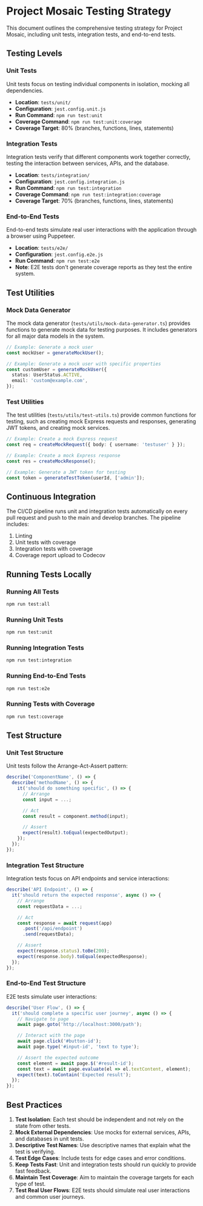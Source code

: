 # Project Mosaic Testing Strategy

This document outlines the comprehensive testing strategy for Project Mosaic, including unit tests, integration tests, and end-to-end tests.

## Testing Levels

### Unit Tests

Unit tests focus on testing individual components in isolation, mocking all dependencies.

- **Location**: `tests/unit/`
- **Configuration**: `jest.config.unit.js`
- **Run Command**: `npm run test:unit`
- **Coverage Command**: `npm run test:unit:coverage`
- **Coverage Target**: 80% (branches, functions, lines, statements)

### Integration Tests

Integration tests verify that different components work together correctly, testing the interaction between services, APIs, and the database.

- **Location**: `tests/integration/`
- **Configuration**: `jest.config.integration.js`
- **Run Command**: `npm run test:integration`
- **Coverage Command**: `npm run test:integration:coverage`
- **Coverage Target**: 70% (branches, functions, lines, statements)

### End-to-End Tests

End-to-end tests simulate real user interactions with the application through a browser using Puppeteer.

- **Location**: `tests/e2e/`
- **Configuration**: `jest.config.e2e.js`
- **Run Command**: `npm run test:e2e`
- **Note**: E2E tests don't generate coverage reports as they test the entire system.

## Test Utilities

### Mock Data Generator

The mock data generator (`tests/utils/mock-data-generator.ts`) provides functions to generate mock data for testing purposes. It includes generators for all major data models in the system.

```typescript
// Example: Generate a mock user
const mockUser = generateMockUser();

// Example: Generate a mock user with specific properties
const customUser = generateMockUser({
  status: UserStatus.ACTIVE,
  email: 'custom@example.com',
});
```

### Test Utilities

The test utilities (`tests/utils/test-utils.ts`) provide common functions for testing, such as creating mock Express requests and responses, generating JWT tokens, and creating mock services.

```typescript
// Example: Create a mock Express request
const req = createMockRequest({ body: { username: 'testuser' } });

// Example: Create a mock Express response
const res = createMockResponse();

// Example: Generate a JWT token for testing
const token = generateTestToken(userId, ['admin']);
```

## Continuous Integration

The CI/CD pipeline runs unit and integration tests automatically on every pull request and push to the main and develop branches. The pipeline includes:

1. Linting
2. Unit tests with coverage
3. Integration tests with coverage
4. Coverage report upload to Codecov

## Running Tests Locally

### Running All Tests

```bash
npm run test:all
```

### Running Unit Tests

```bash
npm run test:unit
```

### Running Integration Tests

```bash
npm run test:integration
```

### Running End-to-End Tests

```bash
npm run test:e2e
```

### Running Tests with Coverage

```bash
npm run test:coverage
```

## Test Structure

### Unit Test Structure

Unit tests follow the Arrange-Act-Assert pattern:

```typescript
describe('ComponentName', () => {
  describe('methodName', () => {
    it('should do something specific', () => {
      // Arrange
      const input = ...;

      // Act
      const result = component.method(input);

      // Assert
      expect(result).toEqual(expectedOutput);
    });
  });
});
```

### Integration Test Structure

Integration tests focus on API endpoints and service interactions:

```typescript
describe('API Endpoint', () => {
  it('should return the expected response', async () => {
    // Arrange
    const requestData = ...;

    // Act
    const response = await request(app)
      .post('/api/endpoint')
      .send(requestData);

    // Assert
    expect(response.status).toBe(200);
    expect(response.body).toEqual(expectedResponse);
  });
});
```

### End-to-End Test Structure

E2E tests simulate user interactions:

```typescript
describe('User Flow', () => {
  it('should complete a specific user journey', async () => {
    // Navigate to page
    await page.goto('http://localhost:3000/path');

    // Interact with the page
    await page.click('#button-id');
    await page.type('#input-id', 'text to type');

    // Assert the expected outcome
    const element = await page.$('#result-id');
    const text = await page.evaluate(el => el.textContent, element);
    expect(text).toContain('Expected result');
  });
});
```

## Best Practices

1. **Test Isolation**: Each test should be independent and not rely on the state from other tests.
2. **Mock External Dependencies**: Use mocks for external services, APIs, and databases in unit tests.
3. **Descriptive Test Names**: Use descriptive names that explain what the test is verifying.
4. **Test Edge Cases**: Include tests for edge cases and error conditions.
5. **Keep Tests Fast**: Unit and integration tests should run quickly to provide fast feedback.
6. **Maintain Test Coverage**: Aim to maintain the coverage targets for each type of test.
7. **Test Real User Flows**: E2E tests should simulate real user interactions and common user journeys.
